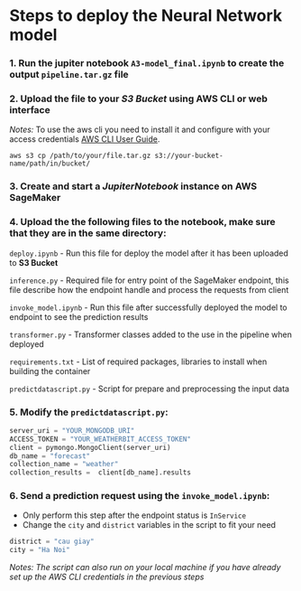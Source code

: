 # Steps to deploy the Neural Network model
### 1. Run the jupiter notebook `A3-model_final.ipynb` to create the output `pipeline.tar.gz` file
### 2. Upload the file to your *S3 Bucket* using AWS CLI or web interface

*Notes:*
To use the aws cli you need to install it and configure with your access credentials [AWS CLI User Guide](https://docs.aws.amazon.com/cli/latest/userguide/cli-chap-configure.html).
```shell
aws s3 cp /path/to/your/file.tar.gz s3://your-bucket-name/path/in/bucket/
```
### 3. Create and start a *JupiterNotebook* instance on AWS SageMaker
### 4. Upload the the following files to the notebook, make sure that they are in the same directory:

`deploy.ipynb` - Run this file for deploy the model after it has been uploaded to **S3 Bucket**

`inference.py` - Required file for entry point of the SageMaker endpoint, this file describe how the endpoint handle and process the requests from client

`invoke_model.ipynb` - Run this file after successfully deployed the model to endpoint to see the prediction results

`transformer.py` - Transformer classes added to the use in the pipeline when deployed

`requirements.txt` - List of required packages, libraries to install when building the container

`predictdatascript.py` - Script for prepare and preprocessing the input data

### 5. Modify the `predictdatascript.py`:
```python
server_uri = "YOUR_MONGODB_URI"
ACCESS_TOKEN = "YOUR_WEATHERBIT_ACCESS_TOKEN"
client = pymongo.MongoClient(server_uri)
db_name = "forecast"
collection_name = "weather"
collection_results =  client[db_name].results
```

### 6. Send a prediction request using the `invoke_model.ipynb`:
- Only perform this step after the endpoint status is `InService`
- Change the `city` and `district` variables in the script to fit your need
```python
district = "cau giay"
city = "Ha Noi"
```

*Notes: The script can also run on your local machine if you have already set up the AWS CLI credentials in the previous steps*



